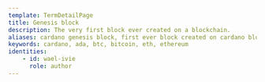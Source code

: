 ```yaml
---
template: TermDetailPage
title: Genesis block 
description: The very first block ever created on a blockchain.
aliases: cardano genesis block, first ever block created on cardano blockchain, bitcoin genesis block
keywords: cardano, ada, btc, bitcoin, eth, ethereum
identities: 
    - id: wael-ivie
      role: author
---
```

